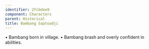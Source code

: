 ```yaml
---
identifier: 2fcbdee9
component: Characters
parent: Historical 
title: Bambang Saptoadji
---
```

• Bambang born in village. • Bambang brash and overly confident in
abilities.
